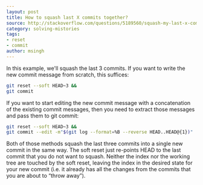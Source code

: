 ```yaml
---
layout: post
title: How to squash last X commits together?
source: http://stackoverflow.com/questions/5189560/squash-my-last-x-commits-together-using-git/5190323#5190323
category: solving-mistories
tags:
- reset
- commit
author: msingh
---
```

In this example, we'll squash the last 3 commits. If you want to write the new commit message from scratch, this suffices:

```bash
git reset --soft HEAD~3 &&
git commit
```
<!--break-->

If you want to start editing the new commit message with a concatenation of the existing commit messages, then you need to extract those messages and pass them to git commit:

```bash
git reset --soft HEAD~3 &&
git commit --edit -m"$(git log --format=%B --reverse HEAD..HEAD@{1})"
```

Both of those methods squash the last three commits into a single new commit in the same way. The soft reset just re-points HEAD to the last commit that you do not want to squash. Neither the index nor the working tree are touched by the soft reset, leaving the index in the desired state for your new commit (i.e. it already has all the changes from the commits that you are about to “throw away”).
